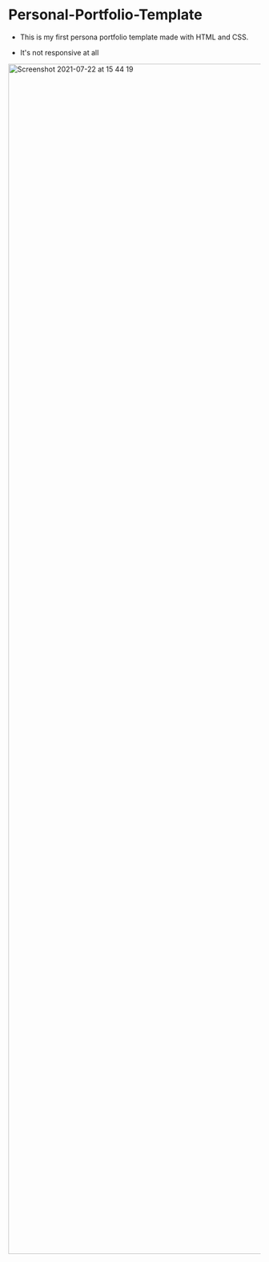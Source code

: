 # Personal-Portfolio-Template
- This is my first persona portfolio template made with HTML and CSS. 

- It's not responsive at all

<img width="2372" alt="Screenshot 2021-07-22 at 15 44 19" src="https://user-images.githubusercontent.com/70650366/126649264-efda97f1-a31d-4cb0-8dd6-926a0de2d8ef.png">
